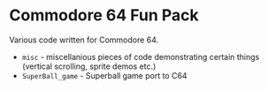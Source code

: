 Commodore 64 Fun Pack
=======

Various code written for Commodore 64.

- <code>misc</code> - miscellanious pieces of code demonstrating certain things (vertical scrolling, sprite demos etc.)
- <code>SuperBall_game</code> - Superball game port to C64
